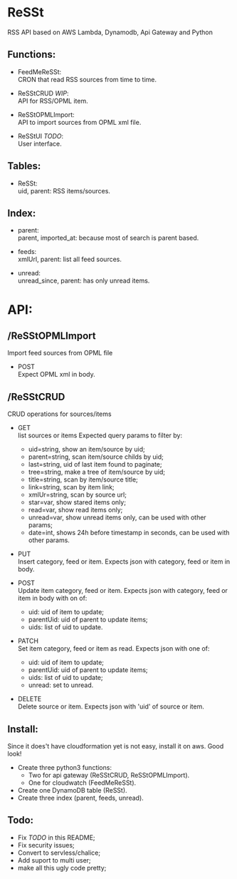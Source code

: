 ReSSt
=====

RSS API based on AWS Lambda, Dynamodb, Api Gateway and Python


Functions:
----------

- FeedMeReSSt:  
  CRON that read RSS sources from time to time.

- ReSStCRUD *WIP*:  
  API for RSS/OPML item.

- ReSStOPMLImport:  
  API to import sources from OPML xml file.

- ReSStUI *TODO*:  
  User interface.


Tables:
-------

- ReSSt:  
  uid, parent: RSS items/sources.


Index:
------

- parent:   
  parent, imported_at: because most of search is parent based.

- feeds:  
  xmlUrl, parent: list all feed sources.

- unread:  
  unread_since, parent: has only unread items.


API:
====

/ReSStOPMLImport
----------------

Import feed sources from OPML file

- POST  
  Expect OPML xml in body.


/ReSStCRUD
----------

CRUD operations for sources/items

- GET  
  list sources or items
  Expected query params to filter by:
  - uid=string, show an item/source by uid;
  - parent=string, scan item/source childs by uid;
  - last=string, uid of last item found to paginate;
  - tree=string, make a tree of item/source by uid;
  - title=string, scan by item/source title;
  - link=string, scan by item link;
  - xmlUr=string, scan by source url;
  - star=var, show stared items only;
  - read=var, show read items only;
  - unread=var, show unread items only, can be used with other params;
  - date=int, shows 24h before timestamp in seconds, can be used with other params.  

- PUT  
  Insert category, feed or item.
  Expects json with category, feed or item in body.

- POST  
  Update item category, feed or item.
  Expects json with category, feed or item in body with on of:
  - uid: uid of item to update;
  - parentUid: uid of parent to update items;
  - uids: list of uid to update.

- PATCH  
  Set item category, feed or item as read.
  Expects json with one of:
  - uid: uid of item to update;
  - parentUid: uid of parent to update items;
  - uids: list of uid to update;
  - unread: set to unread.

- DELETE  
  Delete source or item.
  Expects json with 'uid' of source or item.


Install:
--------

Since it does't have cloudformation yet is not easy, install it on aws.
Good look!

- Create three python3 functions:
    - Two for api gateway (ReSStCRUD, ReSStOPMLImport).
    - One for cloudwatch (FeedMeReSSt).
- Create one DynamoDB table (ReSSt).
- Create three index (parent, feeds, unread).


Todo:
-----

- Fix *TODO* in this README;
- Fix security issues;
- Convert to servless/chalice;
- Add suport to multi user;
- make all this ugly code pretty;
